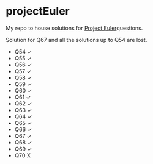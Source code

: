 # projectEuler
My repo to house solutions for [Project Euler](https://projecteuler.net/)questions.

Solution for Q67 and all the solutions up to Q54 are lost.

* Q54 ✓
* Q55 ✓
* Q56 ✓
* Q57 ✓
* Q58 ✓
* Q59 ✓
* Q60 ✓
* Q61 ✓
* Q62 ✓
* Q63 ✓
* Q64 ✓
* Q65 ✓
* Q66 ✓
* Q67 ✓
* Q68 ✓
* Q69 ✓
* Q70 X